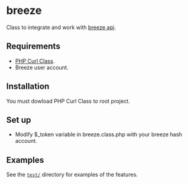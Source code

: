 # breeze
Class to integrate and work with [breeze api]().

## Requirements ##
* [PHP Curl Class](https://github.com/php-curl-class/php-curl-class).
* Breeze user account.

## Installation ##

You must dowload PHP Curl Class to root project.

## Set up ##

* Modify $_token variable in breeze.class.php with your breeze hash account.

## Examples ##
See the [`test/`](test) directory for examples of the features.
